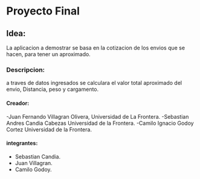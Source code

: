 # Proyecto Final

## Idea:
 La aplicacion a demostrar se basa en la cotizacion de los envios que se hacen, para tener un aproximado.

### Descripcion: 

a traves de datos ingresados se calculara el valor total aproximado del envio, Distancia, peso y cargamento.

 
#### Creador:
 -Juan Fernando Villagran Olivera, Universidad de La Frontera.
 -Sebastian Andres Candia Cabezas Universidad de la Frontera.
 -Camilo Ignacio Godoy Cortez Universidad de la Frontera.



#### integrantes: 
- Sebastian Candia.
- Juan Villagran.
- Camilo Godoy.


